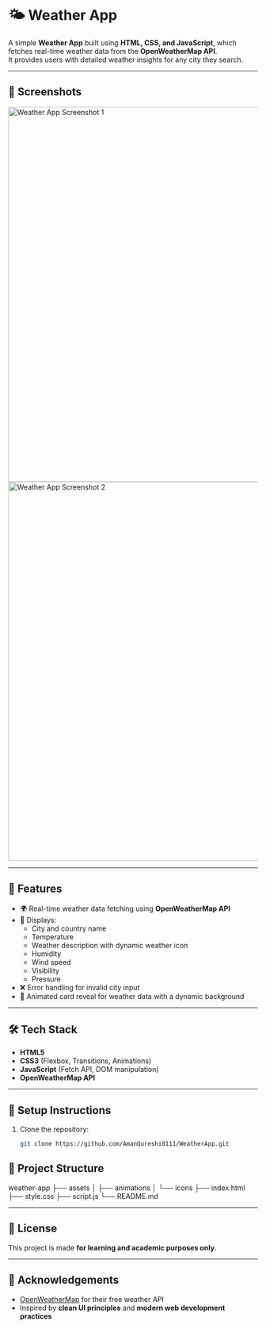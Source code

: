# 🌤️ Weather App

A simple **Weather App** built using **HTML, CSS, and JavaScript**, which fetches real-time weather data from the **OpenWeatherMap API**.  
It provides users with detailed weather insights for any city they search.

---

## 📸 Screenshots

<img width="561" height="756" alt="Weather App Screenshot 1" src="https://github.com/user-attachments/assets/d3d2c00a-d8bc-45fb-a9fc-012f28cd4b48" />

<img width="575" height="764" alt="Weather App Screenshot 2" src="https://github.com/user-attachments/assets/22287295-0bcc-4505-8100-45574beedfb1" />

---

## 🚀 Features
- 🌍 Real-time weather data fetching using **OpenWeatherMap API**  
- 📌 Displays:
  - City and country name  
  - Temperature  
  - Weather description with dynamic weather icon  
  - Humidity  
  - Wind speed  
  - Visibility  
  - Pressure  
- ❌ Error handling for invalid city input  
- 🎴 Animated card reveal for weather data with a dynamic background  

---

## 🛠️ Tech Stack
- **HTML5**  
- **CSS3** (Flexbox, Transitions, Animations)  
- **JavaScript** (Fetch API, DOM manipulation)  
- **OpenWeatherMap API**  

---

## 🔧 Setup Instructions
1. Clone the repository:
   ```bash
   git clone https://github.com/AmanQureshi0111/WeatherApp.git

## 📁 Project Structure
weather-app
├── assets
│ ├── animations
│ └── icons
├── index.html
├── style.css
├── script.js
└── README.md

---

## 📜 License
This project is made **for learning and academic purposes only**.  

---

## 🙌 Acknowledgements
- [OpenWeatherMap](https://openweathermap.org/) for their free weather API  
- Inspired by **clean UI principles** and **modern web development practices**  
